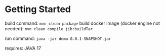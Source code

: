 # Getting Started

build command: `mvn clean package`
build docker image (docker engine not needed): `mvn clean compile jib:buildTar`

run command: `java -jar demo-0.0.1-SNAPSHOT.jar`

requires: JAVA 17